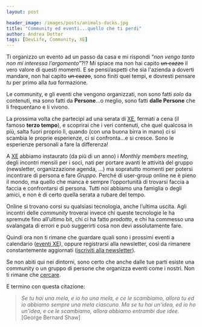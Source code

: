 ```yaml
---
layout: post

header_image: /images/posts/animals-ducks.jpg
title: "Community ed eventi...quello che ti perdi"
author: Andrea Dottor
tags: [DevLife, Community, XE]
---
```


Ti organizzo un evento ad un passo da casa e mi rispondi “*non vengo tanto non mi interessa l’argomento*”?!? Mi spiace ma non hai capito ~~un cazzo~~ il vero valore di questi momenti.
E se pensi/aspetti che sia l'azienda a doverti mandare, non hai capito ~~un cazzo~~, sono finiti quei tempi, e dovresti pensare *tu* per primo alla *tua* formazione.

Le community, e gli eventi che vengono organizzati, non sono fatti *solo* da contenuti, ma sono fatti da **Persone**...o meglio, sono fatti **dalle Persone** che li frequentano e li vivono.

La prossima volta che partecipi ad una serata di [XE](https://www.xedotnet.org), fermati a cena (il famoso **terzo tempo**), e scoprirai che i veri contenuti, che quel qualcosa in più, salta fuori proprio lì, quando (con una buona birra in mano) ci si scambia le proprie esperienze, ci si confronta...e si cresce. Sono le esperienze personali a fare la differenza!

A [XE](https://www.xedotnet.org/) abbiamo instaurato (da più di un anno) i *Monthly members meeting*, degli incontri mensili per i soci, nati per portare avanti le attività del gruppo (newsletter, organizzazione agenda, ...) ma sopratutto momenti per potersi incontrare di persona e fare *Gruppo*. Perché di user-group online ne è pieno il mondo, ma quello che manca è sempre l’opportunità di trovarsi faccia a faccia e confrontarsi di persona. Tutti noi abbiamo una famiglia o degli amici, e non è di certo quella serata a rubare del tempo.

Online si trovano corsi su qualsiasi tecnologia, anche l’ultima uscita. Agli incontri delle *community* troverai invece chi queste tecnologie le ha spremute fino all’ultimo bit, chi ci ha fatto *prodotto*, e chi ha commesso una svalangata di errori e può suggerirti cosa non devi assolutamente fare.

Quindi ora non ti rimane che guardare quali sono i prossimi eventi a calendario ([eventi XE](https://www.xedotnet.org/eventi/)), oppure registrarsi alla newsletter, così da rimanere constantemente aggiornati ([iscriviti alla newsletter](https://www.xedotnet.org/#newsletter)).

Se non abiti qui nei dintorni, sono certo che anche dalle tue parti esiste una community o un gruppo di persone che organizza eventi come i nostri. Non ti rimane che [cercare](https://www.google.it/).

E termino con questa citazione:

>*Se tu hai una mela, e io ho una mela, e ce le scambiamo, allora tu ed io abbiamo sempre una mela ciascuno. Ma se tu hai un'idea, ed io ho un'idea, e ce le scambiamo, allora abbiamo entrambi due idee.* <br />[George Bernard Shaw]


